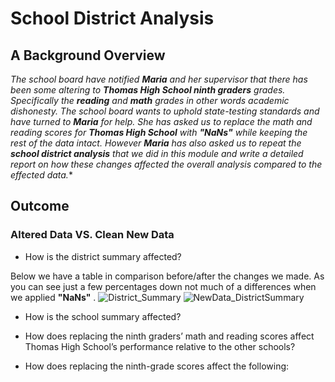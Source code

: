 # **School District Analysis**
## A Background Overview 
*The school board have notified **Maria** and her supervisor that there has been some altering to **Thomas High School ninth graders** grades. Specifically the **reading** and **math** grades in other words academic dishonesty. The school board wants to uphold state-testing standards and have turned to **Maria** for help. She has asked us to replace the math and reading scores for **Thomas High School** with **"NaNs"** while keeping the rest of the data intact. However **Maria** has also asked us to repeat the **school district analysis** that we did in this module and write a detailed report on how these changes affected the overall analysis compared to the effected data.**

## Outcome
### Altered Data VS. Clean New Data
- How is the district summary affected?

Below we have a table in comparison before/after the changes we made. As you can see just a few percentages down not much of a differences when we applied **"NaNs"** .
![District_Summary](https://user-images.githubusercontent.com/71118429/97063359-1e9d6600-1554-11eb-8fb2-ab1708ce9bf5.png)
![NewData_DistrictSummary](https://user-images.githubusercontent.com/71118429/97063360-20ffc000-1554-11eb-9f6f-77bb126ab777.png)
- How is the school summary affected?

- How does replacing the ninth graders’ math and reading scores affect Thomas High School’s performance relative to the other schools?

- How does replacing the ninth-grade scores affect the following:

